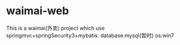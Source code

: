 waimai-web
==========

This is a waimai(外卖) project which use springmvc+springSecurity3+mybatis.
database:mysql(暂时)
os:win7
